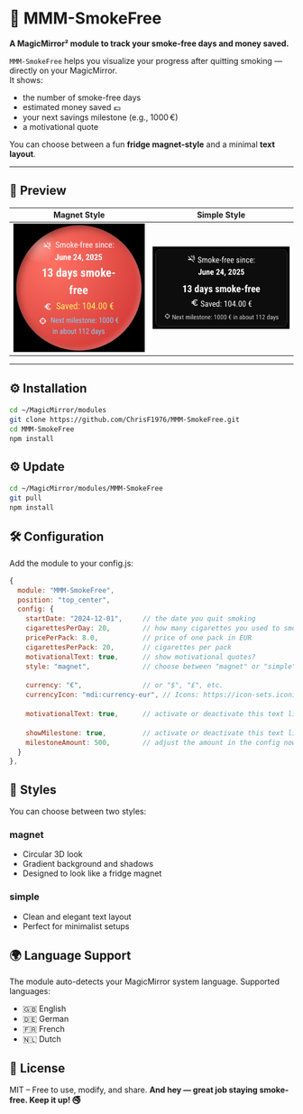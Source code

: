 # 🧯 MMM-SmokeFree

**A MagicMirror² module to track your smoke-free days and money saved.**

`MMM-SmokeFree` helps you visualize your progress after quitting smoking — directly on your MagicMirror.  
It shows:
- the number of smoke-free days
- estimated money saved 💶
- your next savings milestone (e.g., 1000 €)
- a motivational quote

You can choose between a fun **fridge magnet-style** and a minimal **text layout**.

---

## 📸 Preview

| Magnet Style | Simple Style |
|--------------|--------------|
| ![magnet style](preview-magnet.png) | ![simple style](preview-simple.png) |

---

## ⚙️ Installation

```bash
cd ~/MagicMirror/modules
git clone https://github.com/ChrisF1976/MMM-SmokeFree.git
cd MMM-SmokeFree
npm install
```

## ⚙️ Update

```bash
cd ~/MagicMirror/modules/MMM-SmokeFree
git pull
npm install
```

## 🛠️ Configuration
Add the module to your config.js:
```js
{
  module: "MMM-SmokeFree",
  position: "top_center",
  config: {
    startDate: "2024-12-01",     // the date you quit smoking
    cigarettesPerDay: 20,        // how many cigarettes you used to smoke per day
    pricePerPack: 8.0,           // price of one pack in EUR
    cigarettesPerPack: 20,       // cigarettes per pack
    motivationalText: true,      // show motivational quotes?
    style: "magnet",             // choose between "magnet" or "simple"

    currency: "€",               // or "$", "£", etc.
    currencyIcon: "mdi:currency-eur", // Icons: https://icon-sets.iconify.design/
    
    motivationalText: true,      // activate or deactivate this text line. Use true/false.
    
    showMilestone: true,         // activate or deactivate this text line. Use true/false.
    milestoneAmount: 500,        // adjust the amount in the config now.
  }
},
```

## 🎨 Styles
You can choose between two styles:
### magnet
- Circular 3D look
- Gradient background and shadows
- Designed to look like a fridge magnet

### simple
- Clean and elegant text layout
- Perfect for minimalist setups


## 🌍 Language Support

The module auto-detects your MagicMirror system language. Supported languages:

- 🇬🇧 English
- 🇩🇪 German
- 🇫🇷 French
- 🇳🇱 Dutch

## 📄 License

MIT – Free to use, modify, and share.
**And hey — great job staying smoke-free. Keep it up! 🚭**



